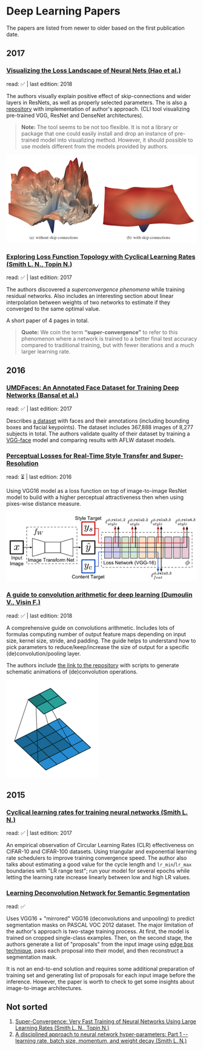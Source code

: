 # Deep Learning Papers

The papers are listed from newer to older based on the first publication date.

## 2017

### [Visualizing the Loss Landscape of Neural Nets (Hao et al.)](https://arxiv.org/pdf/1712.09913.pdf)

read: ✅ | last edition: 2018
  
The authors visually explain positive effect of skip-connections and wider layers 
in ResNets, as well as properly selected parameters. The is also [a repository](https://github.com/tomgoldstein/loss-landscape) 
with implementation of author's approach. (CLI tool visualizing pre-trained VGG, ResNet and DenseNet 
architectures).

> **Note:** The tool seems to be not too flexible. It is not a library or package that one could 
easily install and drop an instance of pre-trained model into visualizing method. However, it 
should possible to use models different from the models provided by authors.

![](./assets/loss_surface.png)
 
### [Exploring Loss Function Topology with Cyclical Learning Rates (Smith L. N., Topin N.)](https://arxiv.org/pdf/1702.04283.pdf)

read: ✅ | last edition: 2017

The authors discovered a _superconvergence phenomena_ while training residual networks.
Also includes an interesting section about linear interpolation between weights of two networks to
estimate if they converged to the same optimal value.
 
A short paper of 4 pages in total.

> **Quote:** We coin the term **“super-convergence”** to refer to this phenomenon where a network is 
trained to a better final test accuracy compared to traditional training, but with fewer iterations 
and a much larger learning rate.

## 2016

### [UMDFaces: An Annotated Face Dataset for Training Deep Networks (Bansal et al.)](https://arxiv.org/pdf/1611.01484v2.pdf)

read: ✅ | last edition: 2017

Describes [a dataset](http://umdfaces.io) with faces and their annotations (including bounding boxes and facial keypoints). 
The dataset includes 367,888 images of 8,277 subjects in total. The authors validate quality of their dataset 
by training a [VGG-face](https://www.robots.ox.ac.uk/~vgg/publications/2015/Parkhi15/parkhi15.pdf) model and comparing
results with AFLW dataset models.    

### [Perceptual Losses for Real-Time Style Transfer and Super-Resolution](https://arxiv.org/pdf/1603.08155.pdf)

read: ⏳ | last edition: 2016

Using VGG16 model as a loss function on top of image-to-image ResNet model to build with a higher
perceptual attractiveness then when using pixes-wise distance measure.

![](./assets/perceptual_loss.png)

### [A guide to convolution arithmetic for deep learning (Dumoulin V., Visin F.)](https://arxiv.org/pdf/1603.07285.pdf)

read: ✅ | last edition: 2018

A comprehensive guide on convolutions arithmetic. Includes lots of formulas computing number of 
output feature maps depending on input size, kernel size, stride, and padding. The guide helps 
to understand how to pick parameters to reduce/keep/increase the size of output for a specific 
(de)convolution/pooling layer.

The authors include [the link to the repository](https://github.com/vdumoulin/conv_arithmetic) with 
scripts to generate schematic animations of (de)convolution operations.  

![](./assets/no_padding_no_strides.gif)

### 

## 2015

### [Cyclical learning rates for training neural networks (Smith L. N.)](https://arxiv.org/pdf/1702.04283.pdf)

read: ✅ | last edition: 2017

An empirical observation of Circular Learning Rates (CLR) effectiveness on CIFAR-10 and CIFAR-100 datasets. 
Using triangular and exponential learning rate schedulers to improve training convergence speed. 
The author also talks about estimating a good value for the cycle length and `lr_min`/`lr_max` 
boundaries with "LR range test"; run your model for several epochs while letting the learning 
rate increase linearly between low and high LR values.


### [Learning Deconvolution Network for Semantic Segmentation](https://www.cv-foundation.org/openaccess/content_iccv_2015/papers/Noh_Learning_Deconvolution_Network_ICCV_2015_paper.pdf)

read: ✅

Uses VGG16 + "mirrored" VGG16 (deconvolutions and unpooling) to predict segmentation masks on
PASCAL VOC 2012 dataset. The major limitation of the author's approach is two-stage training process.
At first, the model is trained on cropped single-class examples. Then, on the second stage, the authors
generate a list of "proposals" from the input image using [edge box technique](https://pdollar.github.io/files/papers/ZitnickDollarECCV14edgeBoxes.pdf),
pass each proposal into their model, and then reconstruct a segmentation mask.

It is not an end-to-end solution and requires some additional preparation of training set and generating
list of proposals for each input image before the inference. However, the paper is worth to check to 
get some insights about image-to-image architectures.

## Not sorted

1. [Super-Convergence: Very Fast Training of Neural Networks Using Large Learning Rates (Smith L. N., Topin N.)](https://arxiv.org/abs/1708.07120)
2. [A disciplined approach to neural network hyper-parameters: Part 1 -- learning rate, batch size, momentum, and weight decay (Smith L. N.)](https://arxiv.org/abs/1803.09820)